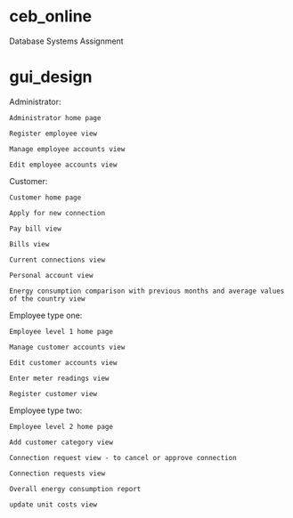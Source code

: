 # ceb_online
Database Systems Assignment

# gui_design

Administrator:

    Administrator home page

	Register employee view

	Manage employee accounts view

	Edit employee accounts view


Customer:

    Customer home page

	Apply for new connection

	Pay bill view

	Bills view

	Current connections view

	Personal account view

    Energy consumption comparison with previous months and average values of the country view


Employee type one:

    Employee level 1 home page

    Manage customer accounts view

    Edit customer accounts view

    Enter meter readings view

    Register customer view


Employee type two:

    Employee level 2 home page

    Add customer category view

    Connection request view - to cancel or approve connection

    Connection requests view

    Overall energy consumption report

    update unit costs view





